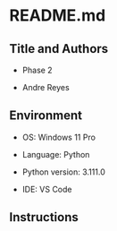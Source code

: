 # README.md

## Title and Authors

* Phase 2

* Andre Reyes

## Environment

* OS: Windows 11 Pro

* Language: Python

* Python version: 3.111.0

* IDE: VS Code

## Instructions
